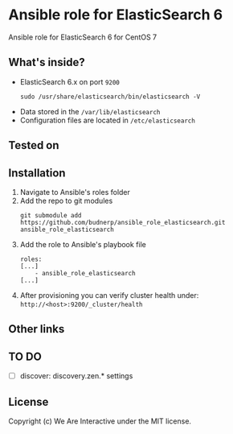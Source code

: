 # Ansible role for ElasticSearch 6
Ansible role for ElasticSearch 6 for CentOS 7

## What's inside?
- ElasticSearch 6.x on port `9200`
    ```
    sudo /usr/share/elasticsearch/bin/elasticsearch -V
    ```
- Data stored in the `/var/lib/elasticsearch`
- Configuration files are located in `/etc/elasticsearch`

## Tested on

## Installation
1. Navigate to Ansible's roles folder
2. Add the repo to git modules
    ```
    git submodule add https://github.com/budnerp/ansible_role_elasticsearch.git ansible_role_elasticsearch
    ```
3. Add the role to Ansible's playbook file
    ```    
    roles:
    [...]
        - ansible_role_elasticsearch
    [...]
    ```
4. After provisioning you can verify cluster health under: `http://<host>:9200/_cluster/health` 

## Other links

## TO DO
-[ ] discover: discovery.zen.* settings

## License
Copyright (c) We Are Interactive under the MIT license.